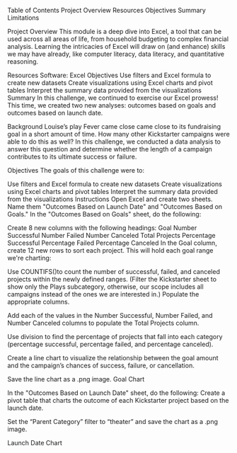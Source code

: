 Table of Contents
Project Overview
Resources
Objectives
Summary
Limitations

Project Overview
This module is a deep dive into Excel, a tool that can be used across all areas of life, from household budgeting to complex financial analysis. Learning the intricacies of Excel will draw on (and enhance) skills we may have already, like computer literacy, data literacy, and quantitative reasoning.

Resources
Software: Excel
Objectives
Use filters and Excel formula to create new datasets
Create visualizations using Excel charts and pivot tables
Interpret the summary data provided from the visualizations
Summary
In this challenge, we continued to exercise our Excel prowess! This time, we created two new analyses: outcomes based on goals and outcomes based on launch date.

Background
Louise’s play Fever came close came close to its fundraising goal in a short amount of time. How many other Kickstarter campaigns were able to do this as well? In this challenge, we conducted a data analysis to answer this question and determine whether the length of a campaign contributes to its ultimate success or failure.

Objectives
The goals of this challenge were to:

Use filters and Excel formula to create new datasets
Create visualizations using Excel charts and pivot tables
Interpret the summary data provided from the visualizations
Instructions
Open Excel and create two sheets. Name them "Outcomes Based on Launch Date" and "Outcomes Based on Goals."
In the "Outcomes Based on Goals" sheet, do the following:

Create 8 new columns with the following headings:
Goal
Number Successful
Number Failed
Number Canceled
Total Projects
Percentage Successful
Percentage Failed
Percentage Canceled
In the Goal column, create 12 new rows to sort each project. This will hold each goal range we're charting:

Use COUNTIFS()to count the number of successful, failed, and canceled projects within the newly defined ranges. (Filter the Kickstarter sheet to show only the Plays subcategory, otherwise, our scope includes all campaigns instead of the ones we are interested in.) Populate the appropriate columns.

Add each of the values in the Number Successful, Number Failed, and Number Canceled columns to populate the Total Projects column.

Use division to find the percentage of projects that fall into each category (percentage successful, percentage failed, and percentage canceled).

Create a line chart to visualize the relationship between the goal amount and the campaign’s chances of success, failure, or cancellation.

Save the line chart as a .png image.
Goal Chart





In the "Outcomes Based on Launch Date" sheet, do the following:
Create a pivot table that charts the outcome of each Kickstarter project based on the launch date.

Set the “Parent Category” filter to “theater” and save the chart as a .png image.

Launch Date Chart
